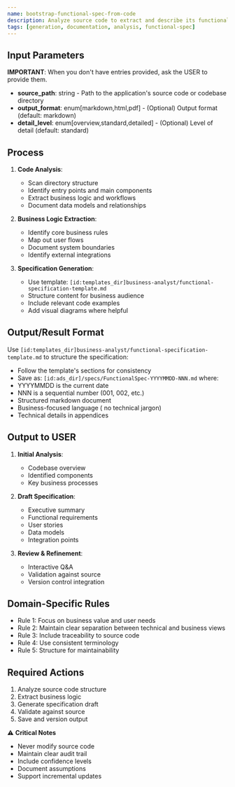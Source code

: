```yaml
---
name: bootstrap-functional-spec-from-code
description: Analyze source code to extract and describe its functionalities from a business and user perspective, creating a draft functional specification.
tags: [generation, documentation, analysis, functional-spec]
---
```


## Input Parameters
**IMPORTANT**: When you don't have entries provided, ask the USER to provide them.
- **source_path**: string - Path to the application's source code or codebase directory
- **output_format**: enum[markdown,html,pdf] - (Optional) Output format (default: markdown)
- **detail_level**: enum[overview,standard,detailed] - (Optional) Level of detail (default: standard)

## Process

1. **Code Analysis**:
   - Scan directory structure
   - Identify entry points and main components
   - Extract business logic and workflows
   - Document data models and relationships

2. **Business Logic Extraction**:
   - Identify core business rules
   - Map out user flows
   - Document system boundaries
   - Identify external integrations

3. **Specification Generation**:
   - Use template: `[id:templates_dir]business-analyst/functional-specification-template.md`
   - Structure content for business audience
   - Include relevant code examples
   - Add visual diagrams where helpful

## Output/Result Format
Use `[id:templates_dir]business-analyst/functional-specification-template.md` to structure the specification:
- Follow the template's sections for consistency
- Save as: `[id:ads_dir]/specs/FunctionalSpec-YYYYMMDD-NNN.md` where:
- YYYYMMDD is the current date
- NNN is a sequential number (001, 002, etc.)
- Structured markdown document
- Business-focused language ( no technical jargon)
- Technical details in appendices

## Output to USER
1. **Initial Analysis**:
   - Codebase overview
   - Identified components
   - Key business processes

2. **Draft Specification**:
   - Executive summary
   - Functional requirements
   - User stories
   - Data models
   - Integration points

3. **Review & Refinement**:
   - Interactive Q&A
   - Validation against source
   - Version control integration

## Domain-Specific Rules
- Rule 1: Focus on business value and user needs
- Rule 2: Maintain clear separation between technical and business views
- Rule 3: Include traceability to source code
- Rule 4: Use consistent terminology
- Rule 5: Structure for maintainability

## Required Actions
1. Analyze source code structure
2. Extract business logic
3. Generate specification draft
4. Validate against source
5. Save and version output

⚠️ **Critical Notes**
- Never modify source code
- Maintain clear audit trail
- Include confidence levels
- Document assumptions
- Support incremental updates
